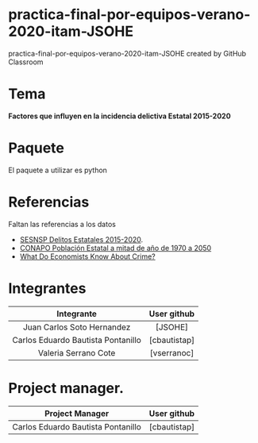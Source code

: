 # practica-final-por-equipos-verano-2020-itam-JSOHE
practica-final-por-equipos-verano-2020-itam-JSOHE created by GitHub Classroom

# Tema
**Factores que influyen en la incidencia delictiva Estatal 2015-2020**

# Paquete
El paquete a utilizar es python

# Referencias 
Faltan las referencias a los datos
  * [SESNSP Delitos Estatales 2015-2020](https://drive.google.com/file/d/1bTw6UPfW49FKh4dDFefoYMr9skcgkf-0/view?usp=sharing).
  * [CONAPO Población Estatal a mitad de año de 1970 a 2050](http://www.conapo.gob.mx/work/models/CONAPO/Datos_Abiertos/Proyecciones2018/pob_mit_proyecciones.csv)
  * [What Do Economists Know About Crime?](https://www.nber.org/papers/w13759)

# Integrantes 
|Integrante|User github|
|:--:|:--:|
|Juan Carlos Soto Hernandez|[JSOHE]|
|Carlos Eduardo Bautista Pontanillo|      [cbautistap]|
|Valeria Serrano Cote|       [vserranoc]|

# Project manager. 
|Project Manager|User github|
|:--:|:--:|
|Carlos Eduardo Bautista Pontanillo|[cbautistap]|
